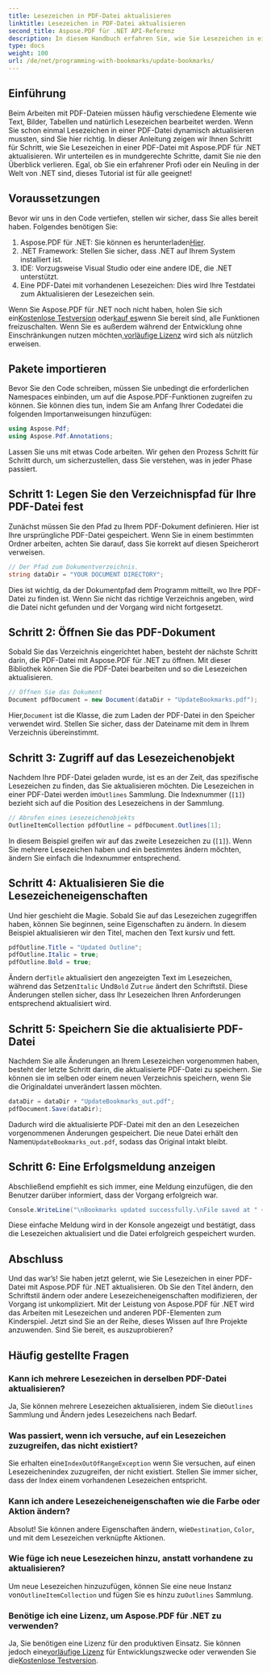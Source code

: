 ```yaml
---
title: Lesezeichen in PDF-Datei aktualisieren
linktitle: Lesezeichen in PDF-Datei aktualisieren
second_title: Aspose.PDF für .NET API-Referenz
description: In diesem Handbuch erfahren Sie, wie Sie Lesezeichen in einer PDF-Datei mit Aspose.PDF für .NET aktualisieren. Perfekt für Entwickler, die PDF-Lesezeichen effektiv ändern möchten.
type: docs
weight: 100
url: /de/net/programming-with-bookmarks/update-bookmarks/
---
```

## Einführung

Beim Arbeiten mit PDF-Dateien müssen häufig verschiedene Elemente wie Text, Bilder, Tabellen und natürlich Lesezeichen bearbeitet werden. Wenn Sie schon einmal Lesezeichen in einer PDF-Datei dynamisch aktualisieren mussten, sind Sie hier richtig. In dieser Anleitung zeigen wir Ihnen Schritt für Schritt, wie Sie Lesezeichen in einer PDF-Datei mit Aspose.PDF für .NET aktualisieren. Wir unterteilen es in mundgerechte Schritte, damit Sie nie den Überblick verlieren. Egal, ob Sie ein erfahrener Profi oder ein Neuling in der Welt von .NET sind, dieses Tutorial ist für alle geeignet!

## Voraussetzungen

Bevor wir uns in den Code vertiefen, stellen wir sicher, dass Sie alles bereit haben. Folgendes benötigen Sie:

1.  Aspose.PDF für .NET: Sie können es herunterladen[Hier](https://releases.aspose.com/pdf/net/).
2. .NET Framework: Stellen Sie sicher, dass .NET auf Ihrem System installiert ist.
3. IDE: Vorzugsweise Visual Studio oder eine andere IDE, die .NET unterstützt.
4. Eine PDF-Datei mit vorhandenen Lesezeichen: Dies wird Ihre Testdatei zum Aktualisieren der Lesezeichen sein.

 Wenn Sie Aspose.PDF für .NET noch nicht haben, holen Sie sich ein[Kostenlose Testversion](https://releases.aspose.com/) oder[kauf es](https://purchase.aspose.com/buy)wenn Sie bereit sind, alle Funktionen freizuschalten. Wenn Sie es außerdem während der Entwicklung ohne Einschränkungen nutzen möchten,[vorläufige Lizenz](https://purchase.aspose.com/temporary-license/) wird sich als nützlich erweisen.

## Pakete importieren

Bevor Sie den Code schreiben, müssen Sie unbedingt die erforderlichen Namespaces einbinden, um auf die Aspose.PDF-Funktionen zugreifen zu können. Sie können dies tun, indem Sie am Anfang Ihrer Codedatei die folgenden Importanweisungen hinzufügen:

```csharp
using Aspose.Pdf;
using Aspose.Pdf.Annotations;
```

Lassen Sie uns mit etwas Code arbeiten. Wir gehen den Prozess Schritt für Schritt durch, um sicherzustellen, dass Sie verstehen, was in jeder Phase passiert.

## Schritt 1: Legen Sie den Verzeichnispfad für Ihre PDF-Datei fest

Zunächst müssen Sie den Pfad zu Ihrem PDF-Dokument definieren. Hier ist Ihre ursprüngliche PDF-Datei gespeichert. Wenn Sie in einem bestimmten Ordner arbeiten, achten Sie darauf, dass Sie korrekt auf diesen Speicherort verweisen.

```csharp
// Der Pfad zum Dokumentverzeichnis.
string dataDir = "YOUR DOCUMENT DIRECTORY";
```

Dies ist wichtig, da der Dokumentpfad dem Programm mitteilt, wo Ihre PDF-Datei zu finden ist. Wenn Sie nicht das richtige Verzeichnis angeben, wird die Datei nicht gefunden und der Vorgang wird nicht fortgesetzt.

## Schritt 2: Öffnen Sie das PDF-Dokument

Sobald Sie das Verzeichnis eingerichtet haben, besteht der nächste Schritt darin, die PDF-Datei mit Aspose.PDF für .NET zu öffnen. Mit dieser Bibliothek können Sie die PDF-Datei bearbeiten und so die Lesezeichen aktualisieren.

```csharp
// Öffnen Sie das Dokument
Document pdfDocument = new Document(dataDir + "UpdateBookmarks.pdf");
```

 Hier,`Document` ist die Klasse, die zum Laden der PDF-Datei in den Speicher verwendet wird. Stellen Sie sicher, dass der Dateiname mit dem in Ihrem Verzeichnis übereinstimmt. 

## Schritt 3: Zugriff auf das Lesezeichenobjekt

 Nachdem Ihre PDF-Datei geladen wurde, ist es an der Zeit, das spezifische Lesezeichen zu finden, das Sie aktualisieren möchten. Die Lesezeichen in einer PDF-Datei werden im`Outlines` Sammlung. Die Indexnummer (`[1]`) bezieht sich auf die Position des Lesezeichens in der Sammlung.

```csharp
// Abrufen eines Lesezeichenobjekts
OutlineItemCollection pdfOutline = pdfDocument.Outlines[1];
```

In diesem Beispiel greifen wir auf das zweite Lesezeichen zu (`[1]`). Wenn Sie mehrere Lesezeichen haben und ein bestimmtes ändern möchten, ändern Sie einfach die Indexnummer entsprechend.

## Schritt 4: Aktualisieren Sie die Lesezeicheneigenschaften

Und hier geschieht die Magie. Sobald Sie auf das Lesezeichen zugegriffen haben, können Sie beginnen, seine Eigenschaften zu ändern. In diesem Beispiel aktualisieren wir den Titel, machen den Text kursiv und fett.

```csharp
pdfOutline.Title = "Updated Outline";
pdfOutline.Italic = true;
pdfOutline.Bold = true;
```

 Ändern der`Title` aktualisiert den angezeigten Text im Lesezeichen, während das Setzen`Italic` Und`Bold` Zu`true` ändert den Schriftstil. Diese Änderungen stellen sicher, dass Ihr Lesezeichen Ihren Anforderungen entsprechend aktualisiert wird.

## Schritt 5: Speichern Sie die aktualisierte PDF-Datei

Nachdem Sie alle Änderungen an Ihrem Lesezeichen vorgenommen haben, besteht der letzte Schritt darin, die aktualisierte PDF-Datei zu speichern. Sie können sie im selben oder einem neuen Verzeichnis speichern, wenn Sie die Originaldatei unverändert lassen möchten.

```csharp
dataDir = dataDir + "UpdateBookmarks_out.pdf";
pdfDocument.Save(dataDir);
```

 Dadurch wird die aktualisierte PDF-Datei mit den an den Lesezeichen vorgenommenen Änderungen gespeichert. Die neue Datei erhält den Namen`UpdateBookmarks_out.pdf`, sodass das Original intakt bleibt.

## Schritt 6: Eine Erfolgsmeldung anzeigen

Abschließend empfiehlt es sich immer, eine Meldung einzufügen, die den Benutzer darüber informiert, dass der Vorgang erfolgreich war.

```csharp
Console.WriteLine("\nBookmarks updated successfully.\nFile saved at " + dataDir);
```

Diese einfache Meldung wird in der Konsole angezeigt und bestätigt, dass die Lesezeichen aktualisiert und die Datei erfolgreich gespeichert wurden.

## Abschluss

Und das war’s! Sie haben jetzt gelernt, wie Sie Lesezeichen in einer PDF-Datei mit Aspose.PDF für .NET aktualisieren. Ob Sie den Titel ändern, den Schriftstil ändern oder andere Lesezeicheneigenschaften modifizieren, der Vorgang ist unkompliziert. Mit der Leistung von Aspose.PDF für .NET wird das Arbeiten mit Lesezeichen und anderen PDF-Elementen zum Kinderspiel. Jetzt sind Sie an der Reihe, dieses Wissen auf Ihre Projekte anzuwenden. Sind Sie bereit, es auszuprobieren?

## Häufig gestellte Fragen

### Kann ich mehrere Lesezeichen in derselben PDF-Datei aktualisieren?  
 Ja, Sie können mehrere Lesezeichen aktualisieren, indem Sie die`Outlines` Sammlung und Ändern jedes Lesezeichens nach Bedarf.

### Was passiert, wenn ich versuche, auf ein Lesezeichen zuzugreifen, das nicht existiert?  
 Sie erhalten eine`IndexOutOfRangeException` wenn Sie versuchen, auf einen Lesezeichenindex zuzugreifen, der nicht existiert. Stellen Sie immer sicher, dass der Index einem vorhandenen Lesezeichen entspricht.

### Kann ich andere Lesezeicheneigenschaften wie die Farbe oder Aktion ändern?  
 Absolut! Sie können andere Eigenschaften ändern, wie`Destination`, `Color`, und mit dem Lesezeichen verknüpfte Aktionen.

### Wie füge ich neue Lesezeichen hinzu, anstatt vorhandene zu aktualisieren?  
 Um neue Lesezeichen hinzuzufügen, können Sie eine neue Instanz von`OutlineItemCollection` und fügen Sie es hinzu zu`Outlines` Sammlung.

### Benötige ich eine Lizenz, um Aspose.PDF für .NET zu verwenden?  
 Ja, Sie benötigen eine Lizenz für den produktiven Einsatz. Sie können jedoch eine[vorläufige Lizenz](https://purchase.aspose.com/temporary-license/) für Entwicklungszwecke oder verwenden Sie die[Kostenlose Testversion](https://releases.aspose.com/).